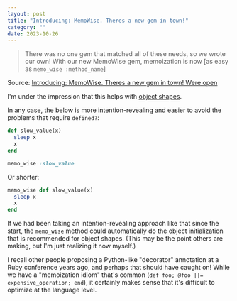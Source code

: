 ```yaml
---
layout: post
title: "Introducing: MemoWise. Theres a new gem in town!"
category: ""
date: 2023-10-26
---
```


> There was no one gem that matched all of these needs, so we wrote our own! With our new MemoWise gem, memoization is now [as easy as `memo_wise :method_name`]

Source: [Introducing: MemoWise. Theres a new gem in town! Were open](https://medium.com/building-panorama-education/introducing-memowise-51a5f0523489)

I'm under the impression that this helps with [object shapes](https://www.benjaminoakes.com/2023/10/25/Performance-impact-of-the-memoization-idiom-on-modern-Ruby/).

In any case, the below is more intention-revealing and easier to avoid the problems that require `defined?`:

```ruby
def slow_value(x)
  sleep x
  x
end

memo_wise :slow_value
```

Or shorter:

```ruby
memo_wise def slow_value(x)
  sleep x
  x
end
```

If we had been taking an intention-revealing approach like that since the start, the `memo_wise` method could automatically do the object initialization that is recommended for object shapes.  (This may be the point others are making, but I'm just realizing it now myself.)

I recall other people proposing a Python-like "decorator" annotation at a Ruby conference years ago, and perhaps that should have caught on!  While we have a "memoization idiom" that's common (`def foo; @foo ||= expensive_operation; end`), it certainly makes sense that it's difficult to optimize at the language level.
